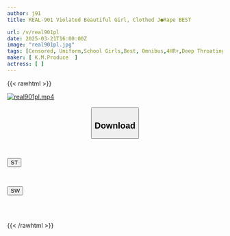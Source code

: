 ```yaml
---
author: j91
title: REAL-901 Violated Beautiful Girl, Clothed J●Rape BEST

url: /v/real901pl
date: 2025-03-21T16:00:00Z
image: "real901pl.jpg"
tags: [Censored, Uniform,School Girls,Best, Omnibus,4HR+,Deep Throating	]
maker: [ K.M.Produce  ]
actress: [ ]
---
```



{{< rawhtml >}}

<div class="video" data-videoid="RWbW2Q9BGWHj3g">
    <a href="javascript:;">
        <img src="/v/real901pl/real901pl.jpg" width="WIDTH" height="HEIGHT" alt="real901pl.mp4" loading="lazy">
    </a>
</div>

<script type="text/javascript" src="https://j91.asia/asset/on-demand-st.js"></script>

<br>
  <link rel="stylesheet" href="https://j91.asia/asset/bs5.css">
  
  <center>
  <button class="btn btn-primary" type="button" data-bs-toggle="collapse" data-bs-target=".multi-collapse" aria-expanded="false" aria-controls="multiCollapseExample1 multiCollapseExample2"><h2>Download</h2></button></center>
</p>
<div class="row">
  <div class="col">
    <div class="collapse multi-collapse" id="multiCollapseExample1">
      <div class="card card-body">
	      	      <br>
<div class="buttons">  
<p><a href="/v/real901pl/st.html" target="_blank"><button class="btn-hover color-3"><i class="fa fa-download"></i> ST</button></a></p></div>
    </div>
  </div>
</div>
  <div class="col">
    <div class="collapse multi-collapse" id="multiCollapseExample2">
      <div class="card card-body">
	      <br>
<div class="buttons">
<p><a href="/v/real901pl/sw.html" target="_blank"><button class="btn-hover color-2"><i class="fa fa-download"></i> SW</button></a></p></div>
<br><br>
      </div>
    </div>
  </div>
</div>

{{< /rawhtml >}}